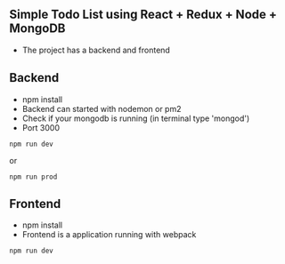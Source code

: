 ## Simple Todo List using React + Redux + Node + MongoDB

- The project has a backend and frontend

## Backend

- npm install
- Backend can started with nodemon or pm2
- Check if your mongodb is running (in terminal type 'mongod')
- Port 3000

``
npm run dev
``

or

``
npm run prod
``

## Frontend

- npm install
- Frontend is a application running with webpack

``
npm run dev
``